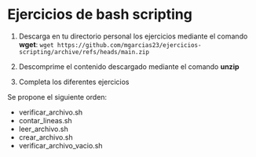 # Ejercicios de bash scripting

1. Descarga en tu directorio personal los ejercicios mediante el comando **wget**:
`wget https://github.com/mgarcias23/ejercicios-scripting/archive/refs/heads/main.zip`

2. Descomprime el contenido descargado mediante el comando **unzip**

3. Completa los diferentes ejercicios
   
Se propone el siguiente orden:
- verificar_archivo.sh
- contar_lineas.sh
- leer_archivo.sh
- crear_archivo.sh
- verificar_archivo_vacio.sh
